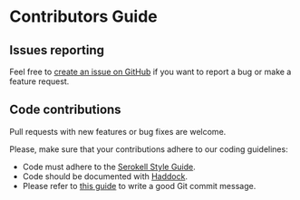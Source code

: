 # Contributors Guide

## Issues reporting

Feel free to [create an issue on GitHub](https://github.com/serokell/aeson-options/issues)
if you want to report a bug or make a feature request.

## Code contributions

Pull requests with new features or bug fixes are welcome.

Please, make sure that your contributions adhere to our coding guidelines:

*  Code must adhere to the [Serokell Style Guide](https://github.com/serokell/serokell-util/blob/master/serokell-style.md).
*  Code should be documented with [Haddock](https://www.haskell.org/haddock/doc/html/index.html).
*  Please refer to [this guide](https://chris.beams.io/posts/git-commit/) to write a good
   Git commit message.
